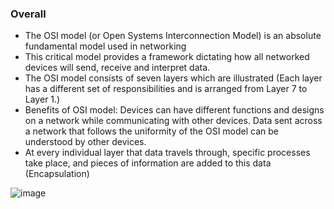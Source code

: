 ### Overall
- The OSI model (or Open Systems Interconnection Model) is an absolute fundamental model used in networking
- This critical model provides a framework dictating how all networked devices will send, receive and interpret data.
- The OSI model consists of seven layers which are illustrated (Each layer has a different set of responsibilities and is arranged from Layer 7 to Layer 1.)
- Benefits of OSI model: Devices can have different functions and designs on a network while communicating with other devices. Data sent across a network that follows the uniformity of the OSI model can be understood by other devices.
- At every individual layer that data travels through, specific processes take place, and pieces of information are added to this data (Encapsulation)

![image](https://github.com/MarcuXNg/Writeup/assets/95072521/830edab5-b794-4ba6-8f79-5a180be86eeb)